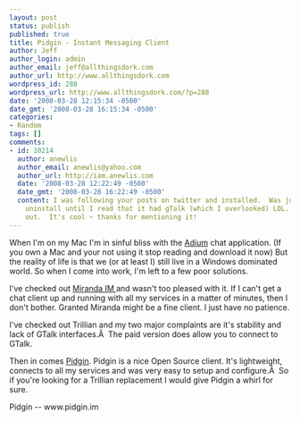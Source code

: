 ```yaml
---
layout: post
status: publish
published: true
title: Pidgin - Instant Messaging Client
author: Jeff
author_login: admin
author_email: jeff@allthingsdork.com
author_url: http://www.allthingsdork.com
wordpress_id: 288
wordpress_url: http://www.allthingsdork.com/?p=288
date: '2008-03-28 12:15:34 -0500'
date_gmt: '2008-03-28 16:15:34 -0500'
categories:
- Random
tags: []
comments:
- id: 10214
  author: anewlis
  author_email: anewlis@yahoo.com
  author_url: http://iam.anewlis.com
  date: '2008-03-28 12:22:49 -0500'
  date_gmt: '2008-03-28 16:22:49 -0500'
  content: I was following your posts on twitter and installed.  Was just about to
    uninstall until I read that it had gTalk (which I overlooked) LOL.  Testing it
    out.  It's cool ~ thanks for mentioning it!
---
```

<p>When I'm on my Mac I'm in sinful bliss with the <a href="http://www.adiumx.com/">Adium</a> chat application. (If you own a Mac and your not using it stop reading and download it now) But the reality of life is that we (or at least I) still live in a Windows dominated world. So when I come into work, I'm left to a few poor solutions.</p>
<p>I've checked out <a href="http://www.miranda-im.org/">Miranda IM </a>and wasn't too pleased with it. If I can't get a chat client up and running with all my services in a matter of minutes, then I don't bother. Granted Miranda might be a fine client. I just have no patience.</p>
<p>I've checked out Trillian and my two major complaints are it's stability and lack of GTalk interfaces.&Acirc;&nbsp; The paid version does allow you to connect to GTalk.</p>
<p>Then in comes <a href="http://www.pidgin.im" target="_blank">Pidgin</a>. Pidgin is a nice Open Source client. It's lightweight, connects to all my services and was very easy to setup and configure.&Acirc;&nbsp; So if you're looking for a Trillian replacement I would give Pidgin a whirl for sure.</p>
<p>Pidgin -- www.pidgin.im</p>
